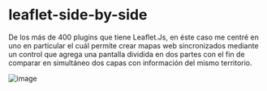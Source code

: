 # leaflet-side-by-side
De los más de 400 plugins que tiene Leaflet.Js, en éste caso me centré en uno en particular el cuál permite crear mapas web sincronizados mediante un control que agrega una pantalla dividida en dos partes con el fin de comparar en simultáneo dos capas con información del mismo territorio.

![image](https://user-images.githubusercontent.com/62431281/168401352-2a36714e-bb93-43ec-a9ec-24215d8d3564.png)
